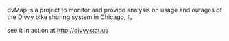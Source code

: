 dvMap is a project to monitor and provide analysis on usage and outages of the Divvy bike sharing system in Chicago, IL

see it in action at http://divvystat.us
